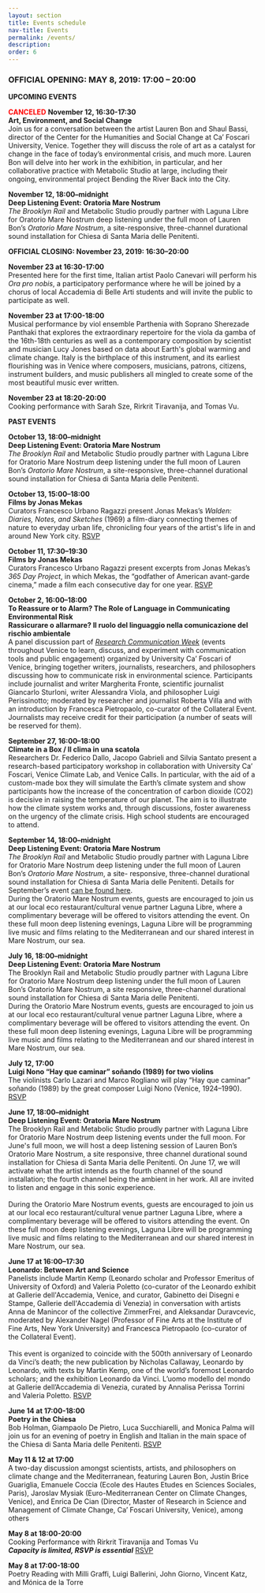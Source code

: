 ```yaml
---
layout: section
title: Events schedule
nav-title: Events
permalink: /events/
description:
order: 6
---
```


<div class="margin-bottom-5 padding-y-2 bg-base-lightest padding-105 tablet:padding-3 font-sans-sm tablet:font-sans-md display-inline-block radius-sm">

<h3 class="font-sans-sm tablet:font-sans-lg text-light">OFFICIAL OPENING: MAY 8, 2019: 17:00 – 20:00</h3>

<p><strong>UPCOMING EVENTS</strong></p>

<p><font color="red"><strong>CANCELED</strong> </font><strong>November 12, 16:30-17:30</strong><br><strong>Art, Environment, and Social Change</strong><br>Join us for a conversation between the artist Lauren Bon and Shaul Bassi, director of the Center for the Humanities and Social Change at Ca’ Foscari University, Venice. Together they will discuss the role of art as a catalyst for change in the face of today’s environmental crisis, and much more. Lauren Bon will delve into her work in the exhibition, in particular, and her collaborative practice with Metabolic Studio at large, including their ongoing, environmental project Bending the River Back into the City.
</p>

<p><strong>November 12, 18:00–midnight</strong><br><strong>Deep Listening Event: Oratoria Mare Nostrum</strong><br><em>The Brooklyn Rail </em>and Metabolic Studio proudly partner with Laguna Libre for Oratorio Mare Nostrum deep listening under the full moon of Lauren Bon’s <em>Oratorio Mare Nostrum</em>, a site-responsive, three-channel durational sound installation for Chiesa di Santa Maria delle Penitenti. 
</p>

<p>
<strong>OFFICIAL CLOSING: November 23, 2019: 16:30–20:00</strong>
</p>
<p>
<strong>November 23 at 16:30-17:00</strong><br>Presented here for the first time, Italian artist Paolo Canevari will perform his <em>Ora pro nobis</em>, a participatory performance where he will be joined by a chorus of local Accademia di Belle Arti students and will invite the public to participate as well.
</p>

<p>
<strong>November 23 at 17:00-18:00</strong><br>Musical performance by viol ensemble Parthenia with Soprano Sherezade Panthaki that explores the extraordinary repertoire for the viola da gamba of the 16th-18th centuries as well as a contemporary composition by scientist and musician Lucy Jones based on data about Earth's global warming and climate change. Italy is the birthplace of this instrument, and its earliest flourishing was in Venice where composers, musicians, patrons, citizens, instrument builders, and music publishers all mingled to create some of the most beautiful music ever written.
</p>

<p><strong>November 23 at 18:20-20:00</strong><br>Cooking performance with Sarah Sze, Rirkrit Tiravanija, and Tomas Vu.</p>

</div>

<div class="margin-bottom-5 padding-y-2 bg-base-lightest padding-105 tablet:padding-3 font-sans-sm tablet:font-sans-md display-inline-block radius-sm">

<p><strong>PAST EVENTS</strong></p>

<p><strong>October 13, 18:00–midnight</strong><br><strong>Deep Listening Event: Oratoria Mare Nostrum</strong><br><em>The Brooklyn Rail </em>and Metabolic Studio proudly partner with Laguna Libre for Oratorio Mare Nostrum deep listening under the full moon of Lauren Bon’s <em>Oratorio Mare Nostrum</em>, a site-responsive, three-channel durational sound installation for Chiesa di Santa Maria delle Penitenti.
</p>

<p>
<strong>October 13, 15:00–18:00</strong><br><strong>Films by Jonas Mekas</strong><br>Curators Francesco Urbano Ragazzi present Jonas Mekas’s <em>Walden: Diaries, Notes, and Sketches</em> (1969) a film-diary connecting themes of nature to everyday urban life, chronicling four years of the artist's life in and around New York city. <a href="https://www.eventbrite.com/e/jonas-mekas-365-day-project-walden-tickets-74441754291" class="rsvp text-white">RSVP</a>
</p>

<p>
<strong>October 11, 17:30–19:30</strong><br><strong>Films by Jonas Mekas</strong><br>Curators Francesco Urbano Ragazzi present excerpts from Jonas Mekas’s <em>365 Day Project</em>, in which Mekas, the “godfather of American avant-garde cinema,” made a film each consecutive day for one year. <a href="https://www.eventbrite.com/e/jonas-mekas-365-day-project-walden-tickets-74441754291" class="rsvp text-white">RSVP</a>
</p>

<p><strong>October 2, 16:00–18:00</strong><br><strong>To Reassure or to Alarm? The Role of Language in Communicating Environmental Risk</strong><br><strong>Rassicurare o allarmare? Il ruolo del linguaggio nella comunicazione del rischio ambientale</strong><br>A panel discussion part of <em><a href="https://www.unive.it/pag/26799/">Research Communication Week</a></em> (events throughout Venice to learn, discuss, and experiment with communication tools and public engagement) organized by University Ca’ Foscari of Venice, bringing together writers, journalists, researchers, and philosophers discussing how to communicate risk in environmental science. Participants include journalist and writer Margherita Fronte, scientific journalist Giancarlo Sturloni, writer Alessandra Viola, and philosopher Luigi Perissinotto; moderated by researcher and journalist Roberta Villa and with an introduction by Francesca Pietropaolo, co-curator of the Collateral Event. Journalists may receive credit for their participation (a number of seats will be reserved for them).
</p>

<p><strong>September 27, 16:00–18:00</strong><br><strong>Climate in a Box / Il clima in una scatola</strong><br>
Researchers Dr. Federico Dallo, Jacopo Gabrieli and Silvia Santato present a research-based participatory workshop in collaboration with University Ca’ Foscari, Venice Climate Lab, and Venice Calls. In particular, with the aid of a custom-made box they will simulate the Earth’s climate system and show participants how the increase of the concentration of carbon dioxide (CO2) is decisive in raising the temperature of our planet. The aim is to illustrate how the climate system works and, through discussions, foster awareness on the urgency of the climate crisis. High school students are encouraged to attend.
</p>

<p><strong>September 14, 18:00–midnight</strong><br><strong>Deep Listening Event: Oratoria Mare Nostrum</strong><br>
<em>The</em> <em>Brooklyn Rail </em>and Metabolic Studio proudly partner with Laguna Libre for Oratorio Mare Nostrum deep listening under the full moon of Lauren Bon’s <em>Oratorio Mare Nostrum</em>, a site- responsive, three-channel durational sound installation for Chiesa di Santa Maria delle Penitenti. Details for September’s event <a href="https://www.facebook.com/events/482138915854778/">can be found here</a>.<br>During the Oratorio Mare Nostrum events, guests are encouraged to join us at our local eco restaurant/cultural venue partner Laguna Libre, where a complimentary beverage will be offered to visitors attending the event. On these full moon deep listening evenings, Laguna Libre will be programming live music and films relating to the Mediterranean and our shared interest in Mare Nostrum, our sea.
</p>

<p><strong>July 16, 18:00–midnight</strong><br/> <strong>Deep Listening Event: Oratoria Mare Nostrum</strong>
<br/>The Brooklyn Rail and Metabolic Studio proudly partner with Laguna Libre for Oratorio Mare Nostrum deep listening under the full moon of Lauren Bon’s Oratorio Mare Nostrum, a site responsive, three-channel durational sound installation for Chiesa di Santa Maria delle Penitenti.<br>During the Oratorio Mare Nostrum events, guests are encouraged to join us at our local eco restaurant/cultural venue partner Laguna Libre, where a complimentary beverage will be offered to visitors attending the event. On these full moon deep listening evenings, Laguna Libre will be programming live music and films relating to the Mediterranean and our shared interest in Mare Nostrum, our sea.</p>

<p><strong>July 12, 17:00</strong><br> <strong>Luigi Nono &ldquo;Hay que caminar&rdquo; so&ntilde;ando (1989) for two violins</strong><br> The violinists Carlo Lazari and Marco Rogliano will play &ldquo;Hay que caminar&rdquo; so&ntilde;ando (1989) by the great composer Luigi Nono (Venice, 1924–1990). <a href="https://www.facebook.com/events/692425787847413/" class="rsvp text-white">RSVP</a></p>

<p><strong>June 17, 18:00&ndash;midnight</strong><br> <strong>Deep Listening Event: Oratoria Mare Nostrum</strong><br> The Brooklyn Rail and Metabolic Studio proudly partner with Laguna Libre for Oratorio Mare Nostrum deep listening events under the full moon. For June's full moon, we will host a deep listening session of Lauren Bon’s Oratorio Mare Nostrum, a site responsive, three channel durational sound installation for Chiesa di Santa Maria delle Penitenti. On June 17, we will activate what the artist intends as the fourth channel of the sound installation; the fourth channel being the ambient in her work. All are invited to listen and engage in this sonic experience.<br/><br/>During the Oratorio Mare Nostrum events, guests are encouraged to join us at our local eco restaurant/cultural venue partner Laguna Libre, where a complimentary beverage will be offered to visitors attending the event. On these full moon deep listening evenings, Laguna Libre will be programming live music and films relating to the Mediterranean and our shared interest in Mare Nostrum, our sea.</p>

<p><strong>June 17 at 16:00–17:30</strong><br> <strong>Leonardo: Between Art and Science</strong><br>
Panelists include Martin Kemp (Leonardo scholar and Professor Emeritus of University of Oxford) and Valeria Poletto (co-curator of the Leonardo exhibit at Gallerie dell'Accademia, Venice, and curator, Gabinetto dei Disegni e Stampe, Gallerie dell'Accademia di Venezia) in conversation with artists Anna de Manincor of the collective ZimmerFrei, and Aleksandar Duravcevic, moderated by Alexander Nagel (Professor of Fine Arts at the Institute of Fine Arts, New York University) and Francesca Pietropaolo (co-curator of the Collateral Event).<br/><br/>This event is organized to coincide with the 500th anniversary of Leonardo da Vinci&rsquo;s death; the new publication by Nicholas Callaway, Leonardo by Leonardo, with texts by Martin Kemp, one of the world&rsquo;s foremost Leonardo scholars; and the exhibition Leonardo da Vinci. L&rsquo;uomo modello del mondo at Gallerie dell&rsquo;Accademia di Venezia, curated by Annalisa Perissa Torrini and Valeria Poletto. <a href="https://www.facebook.com/events/843102032735686/" class="rsvp text-white">RSVP</a></p>

<p><strong>June 14 at 17:00-18:00</strong><br/> <strong>Poetry in the Chiesa</strong><br> Bob Holman, Giampaolo De Pietro, Luca Succhiarelli, and Monica Palma will join us for an evening of poetry in English and Italian in the main space of the Chiesa di Santa Maria delle Penitenti. <a href="https://www.facebook.com/events/1559570457511041/" class="rsvp text-white">RSVP</a></p>

<p><strong>May 11 & 12 at 17:00</strong><br/> A two-day discussion amongst scientists, artists, and philosophers on climate change and the Mediterranean, featuring Lauren Bon, Justin Brice Guariglia, Emanuele Coccia (Ecole des Hautes Etudes en Sciences Sociales, Paris), Jaroslav Mysiak (Euro-Mediterranean Center on Climate Changes, Venice), and Enrica De Cian (Director, Master of Research in Science and Management of Climate Change, Ca’ Foscari University, Venice), among others</p>

<p><strong>May 8 at 18:00-20:00</strong><br/> Cooking Performance with Rirkrit Tiravanija and Tomas Vu<br/><em><strong>Capacity is limited, RSVP is essential</strong></em> <a href="mailto:ylee@fitzandco.art?subject=RSVP%20Cooking%20Performance%20with%20Rirkrit%20Tiravanija" class="rsvp text-white">RSVP</a></p>

<p><strong>May 8 at 17:00-18:00</strong><br/> Poetry Reading with Milli Graffi, Luigi Ballerini, John Giorno, Vincent Katz, and Mónica de la Torre</p>

</div>
